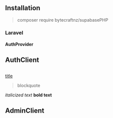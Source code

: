 


## Installation

> composer require bytecraftnz/supabasePHP

### Laravel

#### AuthProvider


## AuthClient

```

```

[title](https://www.example.com)
> blockquote

*italicized text*
**bold text**

## AdminClient





